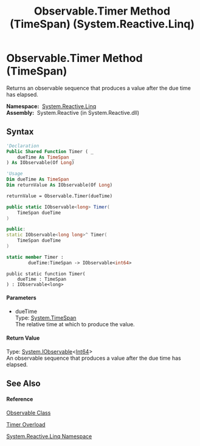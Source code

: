 ﻿---
title: Observable.Timer Method (TimeSpan) (System.Reactive.Linq)
TOCTitle: Timer Method (TimeSpan)
ms:assetid: M:System.Reactive.Linq.Observable.Timer(System.TimeSpan)
ms:mtpsurl: https://msdn.microsoft.com/en-us/library/system.reactive.linq.observable.timer(v=VS.103)
ms:contentKeyID: 36069749
ms.date: 06/28/2011
mtps_version: v=VS.103
dev_langs:
- vb
- csharp
- c++
- fsharp
- jscript
---

# Observable.Timer Method (TimeSpan)

Returns an observable sequence that produces a value after the due time has elapsed.

**Namespace:**  [System.Reactive.Linq](hh211929\(v=vs.103\).md)  
**Assembly:**  System.Reactive (in System.Reactive.dll)

## Syntax

``` vb
'Declaration
Public Shared Function Timer ( _
    dueTime As TimeSpan _
) As IObservable(Of Long)
```

``` vb
'Usage
Dim dueTime As TimeSpan
Dim returnValue As IObservable(Of Long)

returnValue = Observable.Timer(dueTime)
```

``` csharp
public static IObservable<long> Timer(
    TimeSpan dueTime
)
```

``` c++
public:
static IObservable<long long>^ Timer(
    TimeSpan dueTime
)
```

``` fsharp
static member Timer : 
        dueTime:TimeSpan -> IObservable<int64> 
```

``` jscript
public static function Timer(
    dueTime : TimeSpan
) : IObservable<long>
```

#### Parameters

  - dueTime  
    Type: [System.TimeSpan](https://msdn.microsoft.com/en-us/library/269ew577)  
    The relative time at which to produce the value.  

#### Return Value

Type: [System.IObservable](https://msdn.microsoft.com/en-us/library/Dd990377)\<[Int64](https://msdn.microsoft.com/en-us/library/6yy583ek)\>  
An observable sequence that produces a value after the due time has elapsed.  

## See Also

#### Reference

[Observable Class](hh244252\(v=vs.103\).md)

[Timer Overload](hh211753\(v=vs.103\).md)

[System.Reactive.Linq Namespace](hh211929\(v=vs.103\).md)

